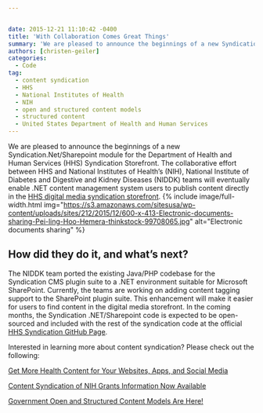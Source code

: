 ```yaml
---


date: 2015-12-21 11:10:42 -0400
title: 'With Collaboration Comes Great Things'
summary: 'We are pleased to announce the beginnings of a new Syndication.Net/Sharepoint module for the Department of Health and Human Services (HHS) Syndication Storefront. The collaborative effort between HHS and National Institutes of Health&amp;#8217;s (NIH), National Institute of Diabetes and Digestive and Kidney Diseases (NIDDK) teams will eventually enable .NET content management system users to publish'
authors: [christen-geiler]
categories:
  - Code
tag:
  - content syndication
  - HHS
  - National Institutes of Health
  - NIH
  - open and structured content models
  - structured content
  - United States Department of Health and Human Services
---
```


We are pleased to announce the beginnings of a new Syndication.Net/Sharepoint module for the Department of Health and Human Services (HHS) Syndication Storefront. The collaborative effort between HHS and National Institutes of Health&#8217;s (NIH), National Institute of Diabetes and Digestive and Kidney Diseases (NIDDK) teams will eventually enable .NET content management system users to publish content directly in the [HHS digital media syndication storefront](https://digitalmedia.hhs.gov). 
{% include image/full-width.html img="https://s3.amazonaws.com/sitesusa/wp-content/uploads/sites/212/2015/12/600-x-413-Electronic-documents-sharing-Pei-ling-Hoo-Hemera-thinkstock-99708065.jpg" alt="Electronic documents sharing" %} 

## How did they do it, and what’s next?

The NIDDK team ported the existing Java/PHP codebase for the Syndication CMS plugin suite to a .NET environment suitable for Microsoft SharePoint. Currently, the teams are working on adding content tagging support to the SharePoint plugin suite. This enhancement will make it easier for users to find content in the digital media storefront. In the coming months, the Syndication .NET/Sharepoint code is expected to be open-sourced and included with the rest of the syndication code at the official [HHS Syndication GitHub Page](https://github.com/HHS/syndication).

Interested in learning more about content syndication? Please check out the following:

[Get More Health Content for Your Websites, Apps, and Social Media](https://www.WHATEVER/2014/11/10/get-more-health-content-for-your-websites-apps-and-social-media/)

[Content Syndication of NIH Grants Information Now Available](https://www.WHATEVER/2015/07/02/content-syndication-of-nih-grants-information-now-available/)

[Government Open and Structured Content Models Are Here!](https://www.WHATEVER/2014/05/05/government-open-and-structured-content-models-are-here/)

&nbsp;